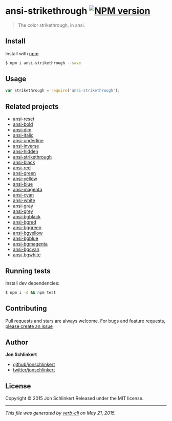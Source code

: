 # ansi-strikethrough [![NPM version](https://badge.fury.io/js/ansi-strikethrough.svg)](http://badge.fury.io/js/ansi-strikethrough)

> The color strikethrough, in ansi.

## Install

Install with [npm](https://www.npmjs.com/)

```sh
$ npm i ansi-strikethrough --save
```

## Usage

```js
var strikethrough = require('ansi-strikethrough');
```

## Related projects

* [ansi-reset](https://github.com/jonschlinkert/ansi-reset)
* [ansi-bold](https://github.com/jonschlinkert/ansi-bold)
* [ansi-dim](https://github.com/jonschlinkert/ansi-dim)
* [ansi-italic](https://github.com/jonschlinkert/ansi-italic)
* [ansi-underline](https://github.com/jonschlinkert/ansi-underline)
* [ansi-inverse](https://github.com/jonschlinkert/ansi-inverse)
* [ansi-hidden](https://github.com/jonschlinkert/ansi-hidden)
* [ansi-strikethrough](https://github.com/jonschlinkert/ansi-strikethrough)
* [ansi-black](https://github.com/jonschlinkert/ansi-black)
* [ansi-red](https://github.com/jonschlinkert/ansi-red)
* [ansi-green](https://github.com/jonschlinkert/ansi-green)
* [ansi-yellow](https://github.com/jonschlinkert/ansi-yellow)
* [ansi-blue](https://github.com/jonschlinkert/ansi-blue)
* [ansi-magenta](https://github.com/jonschlinkert/ansi-magenta)
* [ansi-cyan](https://github.com/jonschlinkert/ansi-cyan)
* [ansi-white](https://github.com/jonschlinkert/ansi-white)
* [ansi-gray](https://github.com/jonschlinkert/ansi-gray)
* [ansi-grey](https://github.com/jonschlinkert/ansi-grey)
* [ansi-bgblack](https://github.com/jonschlinkert/ansi-bgblack)
* [ansi-bgred](https://github.com/jonschlinkert/ansi-bgred)
* [ansi-bggreen](https://github.com/jonschlinkert/ansi-bggreen)
* [ansi-bgyellow](https://github.com/jonschlinkert/ansi-bgyellow)
* [ansi-bgblue](https://github.com/jonschlinkert/ansi-bgblue)
* [ansi-bgmagenta](https://github.com/jonschlinkert/ansi-bgmagenta)
* [ansi-bgcyan](https://github.com/jonschlinkert/ansi-bgcyan)
* [ansi-bgwhite](https://github.com/jonschlinkert/ansi-bgwhite)

## Running tests

Install dev dependencies:

```sh
$ npm i -d && npm test
```

## Contributing

Pull requests and stars are always welcome. For bugs and feature requests, [please create an issue](https://github.com/jonschlinkert/ansi-strikethrough/issues/new)

## Author

**Jon Schlinkert**

+ [github/jonschlinkert](https://github.com/jonschlinkert)
+ [twitter/jonschlinkert](http://twitter.com/jonschlinkert)

## License

Copyright © 2015 Jon Schlinkert
Released under the MIT license.

***

_This file was generated by [verb-cli](https://github.com/assemble/verb-cli) on May 21, 2015._